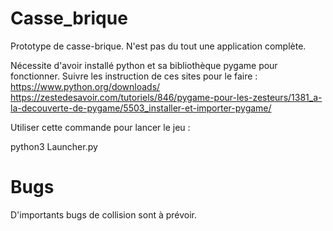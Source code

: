 # Casse_brique
Prototype de casse-brique. N'est pas du tout une application complète.

Nécessite d'avoir installé python et sa bibliothèque pygame pour fonctionner. Suivre les instruction de ces sites pour le faire :
https://www.python.org/downloads/
https://zestedesavoir.com/tutoriels/846/pygame-pour-les-zesteurs/1381_a-la-decouverte-de-pygame/5503_installer-et-importer-pygame/

Utiliser cette commande pour lancer le jeu :

python3 Launcher.py

# Bugs
D'importants bugs de collision sont à prévoir.
